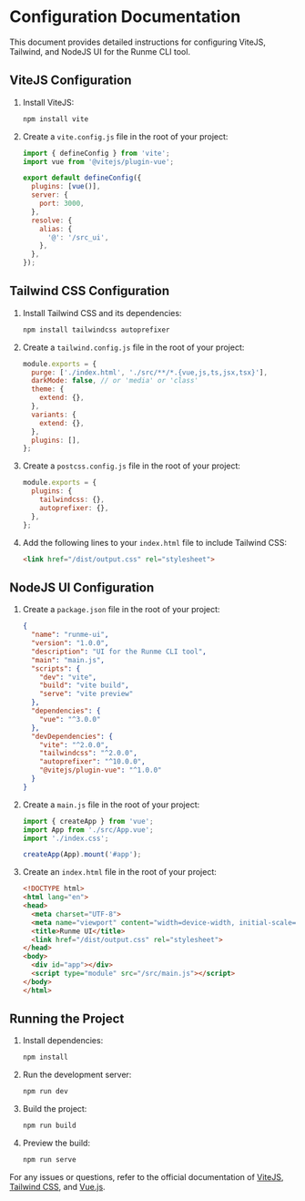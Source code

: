 # Configuration Documentation

This document provides detailed instructions for configuring ViteJS, Tailwind, and NodeJS UI for the Runme CLI tool.

## ViteJS Configuration

1. Install ViteJS:

   ```bash
   npm install vite
   ```

2. Create a `vite.config.js` file in the root of your project:

   ```javascript
   import { defineConfig } from 'vite';
   import vue from '@vitejs/plugin-vue';

   export default defineConfig({
     plugins: [vue()],
     server: {
       port: 3000,
     },
     resolve: {
       alias: {
         '@': '/src_ui',
       },
     },
   });
   ```

## Tailwind CSS Configuration

1. Install Tailwind CSS and its dependencies:

   ```bash
   npm install tailwindcss autoprefixer
   ```

2. Create a `tailwind.config.js` file in the root of your project:

   ```javascript
   module.exports = {
     purge: ['./index.html', './src/**/*.{vue,js,ts,jsx,tsx}'],
     darkMode: false, // or 'media' or 'class'
     theme: {
       extend: {},
     },
     variants: {
       extend: {},
     },
     plugins: [],
   };
   ```

3. Create a `postcss.config.js` file in the root of your project:

   ```javascript
   module.exports = {
     plugins: {
       tailwindcss: {},
       autoprefixer: {},
     },
   };
   ```

4. Add the following lines to your `index.html` file to include Tailwind CSS:

   ```html
   <link href="/dist/output.css" rel="stylesheet">
   ```

## NodeJS UI Configuration

1. Create a `package.json` file in the root of your project:

   ```json
   {
     "name": "runme-ui",
     "version": "1.0.0",
     "description": "UI for the Runme CLI tool",
     "main": "main.js",
     "scripts": {
       "dev": "vite",
       "build": "vite build",
       "serve": "vite preview"
     },
     "dependencies": {
       "vue": "^3.0.0"
     },
     "devDependencies": {
       "vite": "^2.0.0",
       "tailwindcss": "^2.0.0",
       "autoprefixer": "^10.0.0",
       "@vitejs/plugin-vue": "^1.0.0"
     }
   }
   ```

2. Create a `main.js` file in the root of your project:

   ```javascript
   import { createApp } from 'vue';
   import App from './src/App.vue';
   import './index.css';

   createApp(App).mount('#app');
   ```

3. Create an `index.html` file in the root of your project:

   ```html
   <!DOCTYPE html>
   <html lang="en">
   <head>
     <meta charset="UTF-8">
     <meta name="viewport" content="width=device-width, initial-scale=1.0">
     <title>Runme UI</title>
     <link href="/dist/output.css" rel="stylesheet">
   </head>
   <body>
     <div id="app"></div>
     <script type="module" src="/src/main.js"></script>
   </body>
   </html>
   ```

## Running the Project

1. Install dependencies:

   ```bash
   npm install
   ```

2. Run the development server:

   ```bash
   npm run dev
   ```

3. Build the project:

   ```bash
   npm run build
   ```

4. Preview the build:

   ```bash
   npm run serve
   ```

For any issues or questions, refer to the official documentation of [ViteJS](https://vitejs.dev/), [Tailwind CSS](https://tailwindcss.com/), and [Vue.js](https://vuejs.org/).
